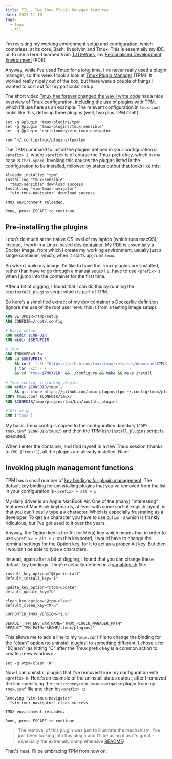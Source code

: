 ```yaml
---
title: TIL - Two Tmux Plugin Manager features
date: 2023-11-10
tags:
  - tmux
  - til
---
```

I'm revisiting my working environment setup and configuration, which comprises, at its core, Bash, (Neo)vim and Tmux. This is essentially my IDE, or, to use a term I learned from [TJ DeVries](https://github.com/tjdevries), my [Personalised Development Environment](https://www.youtube.com/watch?v=QMVIJhC9Veg) (PDE).

Anyway, while I've used Tmux for a long time, I've never really used a plugin manager, so this week I took a look at [Tmux Plugin Manager](https://github.com/tmux-plugins/tpm) (TPM). It worked really nicely out of the box, but there were a couple of things I wanted to sort out for my particular setup.

The short video [Tmux has forever changed the way I write code](https://www.youtube.com/watch?v=DzNmUNvnB04) has a nice overview of Tmux configuration, including the use of plugins with TPM, which I'll use here as an example. The relevant configuration in `tmux.conf` looks like this, defining three plugins (well, two plus TPM itself):

```text
set -g @plugin 'tmux-plugins/tpm'
set -g @plugin 'tmux-plugins/tmux-sensible'
set -g @plugin 'christoomey/vim-tmux-navigator'

run '~/.config/tmux/plugins/tpm/tpm'
```

The TPM command to install the plugins defined in your configuration is `<prefix> I`, where `<prefix>` is of course the Tmux prefix key, which in my case is `Ctrl-space`. Invoking this causes the plugins listed in the configuration to be installed, followed by status output that looks like this:

```text
Already installed "tpm"
Installing "tmux-sensible"
  "tmux-sensible" download success
Installing "vim-tmux-navigator"
  "vim-tmux-navigator" download success

TMUX environment reloaded.

Done, press ESCAPE to continue.
```

## Pre-installing the plugins

I don't do much at the native OS level of my laptop (which runs macOS); instead, I work in a Linux-based [dev container](https://github.com/qmacro/dotfiles/tree/main/devcontainer). My PDE is essentially a Docker image, from which I create my working environment, usually just a single container, which, when it starts up, runs `tmux`. 

So when I build my image, I'd like to have the Tmux plugins pre-installed, rather than have to go through a manual setup i.e. have to use `<prefix> I` when I jump into the container for the first time.

After a bit of digging, I found that I can do this by running the `bin/install_plugins` script which is part of TPM.

So here's a simplified extract of my dev container's Dockerfile definition (ignore the use of the root user here, this is from a testing image setup):

```dockerfile
ARG SETUPDIR=/tmp/setup
ARG CONFDIR=/root/.config

# Basic setup
RUN mkdir $CONFDIR 
RUN mkdir $SETUPDIR

# Tmux
ARG TMUXVER=3.3a
RUN cd $SETUPDIR \
    && curl -fsSL "https://github.com/tmux/tmux/releases/download/$TMUXVER/tmux-$TMUXVER.tar.gz" \
    | tar -xzf - \
    && cd "tmux-$TMUXVER" && ./configure && make && make install

# Tmux config, including plugins
RUN mkdir $CONFDIR/tmux \
    && git clone https://github.com/tmux-plugins/tpm ~/.config/tmux/plugins/tpm
COPY tmux.conf $CONFDIR/tmux/
RUN $CONFDIR/tmux/plugins/tpm/bin/install_plugins

# Off we go
CMD ["tmux"]
```

My basic Tmux config is copied to the configuration directory (`COPY tmux.conf $CONFDIR/tmux/`) and then the TPM `bin/install_plugins` script is executed.

When I enter the container, and find myself in a new Tmux session (thanks to `CMD ["tmux"]`), all the plugins are already installed. Nice!

## Invoking plugin management functions

TPM has a small number of [key bindings for plugin management](https://github.com/tmux-plugins/tpm#key-bindings). The default key binding for uninstalling plugins that you've removed from the list in your configuration is `<prefix> + alt + u`. 

My daily driver is an Apple MacBook Air. One of the (many) "interesting" features of MacBook keyboards, at least with some sort of English layout, is that you can't easily type a `#` character. Which is especially frustrating as a developer. To get a `#` character you have to use `Option-3` which is frankly ridiculous, but I've got used to it over the years. 

Anyway, the Option key is the Alt (or Meta) key which means that in order to use `<prefix> + alt + u` on this keyboard, I would have to change the terminal settings for the Option key, for it to act as a proper Alt key. But then I wouldn't be able to type `#` characters. 

Instead, again after a bit of digging, I found that you can change these default key bindings. They're actually defined in a [variables.sh](https://github.com/tmux-plugins/tpm/blob/master/scripts/variables.sh) file:

```shell
install_key_option="@tpm-install"
default_install_key="I"

update_key_option="@tpm-update"
default_update_key="U"

clean_key_option="@tpm-clean"
default_clean_key="M-u"

SUPPORTED_TMUX_VERSION="1.9"

DEFAULT_TPM_ENV_VAR_NAME="TMUX_PLUGIN_MANAGER_PATH"
DEFAULT_TPM_PATH="$HOME/.tmux/plugins/"
```

This allows me to add a line to my `tmux.conf` file to change the binding for the "clean" option (to uninstall plugins) to something different. I chose `K` for "(K)lean" (as hitting "C" after the Tmux prefix key is a common action to create a new window):

```text
set -g @tpm-clean 'K'
```

Now I can uninstall plugins that I've removed from my configuration with `<prefix> K`. Here's an example of the uninstall status output, after I removed the line specifying the `christoomey/vim-tmux-navigator` plugin from my `tmux.conf` file and then hit `<prefix> K`:

```text
Removing "vim-tmux-navigator"
  "vim-tmux-navigator" clean success

TMUX environment reloaded.

Done, press ESCAPE to continue.
```

> The removal of this plugin was just to illustrate the mechanism; I've just been looking into this plugin and I'll be using it as it's great - especially the extremely comprehensive [README](https://github.com/christoomey/vim-tmux-navigator/blob/master/README.md)!

That's neat. I'll be embracing TPM from now on.
